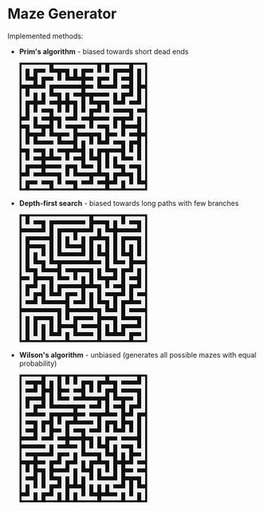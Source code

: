 # Maze Generator

Implemented methods:
* **Prim's algorithm** - biased towards short dead ends

	![Maze generated using Prim's algorithm](docs/prim_maze.png)

* **Depth-first search** - biased towards long paths with few branches

	![Maze generated using depth-first search](docs/dfs_maze.png)

* **Wilson's algorithm** - unbiased (generates all possible mazes with equal probability)

	![Maze generated using Wilson's algorithm](docs/wilson_maze.png)
